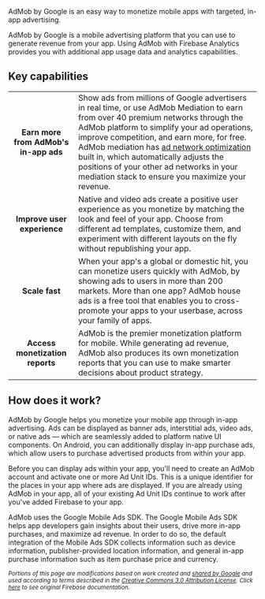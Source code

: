 AdMob by Google is an easy way to monetize mobile apps with targeted, in-app advertising.

AdMob by Google is a mobile advertising platform that you can use to generate revenue from your app. Using AdMob with Firebase Analytics provides you with additional app usage data and analytics capabilities.

## Key capabilities

| | |
|:-:|-|
| **Earn more from AdMob's in-app ads** | Show ads from millions of Google advertisers in real time, or use AdMob Mediation to earn from over 40 premium networks through the AdMob platform to simplify your ad operations, improve competition, and earn more, for free. AdMob mediation has [ad network optimization](https://support.google.com/admob/answer/3379794) built in, which automatically adjusts the positions of your other ad networks in your mediation stack to ensure you maximize your revenue. |
| **Improve user experience** | Native and video ads create a positive user experience as you monetize by matching the look and feel of your app. Choose from different ad templates, customize them, and experiment with different layouts on the fly without republishing your app. |
| **Scale fast** | When your app's a global or domestic hit, you can monetize users quickly with AdMob, by showing ads to users in more than 200 markets. More than one app? AdMob house ads is a free tool that enables you to cross-promote your apps to your userbase, across your family of apps. |
| **Access monetization reports** | AdMob is the premier monetization platform for mobile. While generating ad revenue, AdMob also produces its own monetization reports that you can use to make smarter decisions about product strategy. |

## How does it work?

AdMob by Google helps you monetize your mobile app through in-app advertising. Ads can be displayed as banner ads, interstitial ads, video ads, or native ads — which are seamlessly added to platform native UI components. On Android, you can additionally display in-app purchase ads, which allow users to purchase advertised products from within your app.

Before you can display ads within your app, you'll need to create an AdMob account and activate one or more Ad Unit IDs. This is a unique identifier for the places in your app where ads are displayed. If you are already using AdMob in your app, all of your existing Ad Unit IDs continue to work after you've added Firebase to your app.

AdMob uses the Google Mobile Ads SDK. The Google Mobile Ads SDK helps app developers gain insights about their users, drive more in-app purchases, and maximize ad revenue. In order to do so, the default integration of the Mobile Ads SDK collects information such as device information, publisher-provided location information, and general in-app purchase information such as item purchase price and currency.

<sub>_Portions of this page are modifications based on work created and [shared by Google](https://developers.google.com/readme/policies/) and used according to terms described in the [Creative Commons 3.0 Attribution License](http://creativecommons.org/licenses/by/3.0/). Click [here](https://firebase.google.com/docs/admob/) to see original Firebase documentation._</sub>